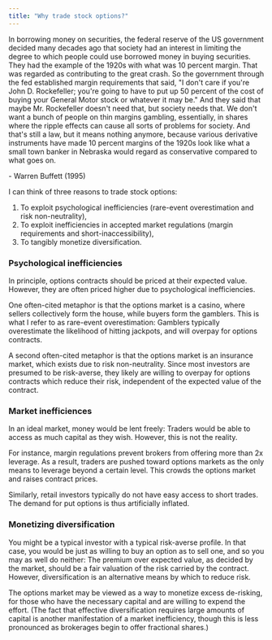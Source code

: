 ```yaml
---
title: "Why trade stock options?"
---
```


<div class="media">
  <p>In borrowing money on securities, the federal reserve of the US government decided many decades ago that society had an interest in limiting the degree to which people could use borrowed money in buying securities. They had the example of the 1920s with what was 10 percent margin. That was regarded as contributing to the great crash. So the government through the fed established margin requirements that said, "I don't care if you're John D. Rockefeller; you're going to have to put up 50 percent of the cost of buying your General Motor stock or whatever it may be." And they said that maybe Mr. Rockefeller doesn't need that, but society needs that. We don't want a bunch of people on thin margins gambling, essentially, in shares where the ripple effects can cause all sorts of problems for society. And that's still a law, but it means nothing anymore, because various derivative instruments have made 10 percent margins of the 1920s look like what a small town banker in Nebraska would regard as conservative compared to what goes on.</p>
  
  <p>- Warren Buffett (1995)</p>
</div>

I can think of three reasons to trade stock options:

1. To exploit psychological inefficiencies (rare-event overestimation and risk non-neutrality),
2. To exploit inefficiencies in accepted market regulations (margin requirements and short-inaccessibility),
3. To tangibly monetize diversification.

### Psychological inefficiencies

In principle, options contracts should be priced at their expected value. However, they are often priced higher due to psychological inefficiencies.

One often-cited metaphor is that the options market is a casino, where sellers collectively form the house, while buyers form the gamblers. This is what I refer to as rare-event overestimation: Gamblers typically overestimate the likelihood of hitting jackpots, and will overpay for options contracts.

A second often-cited metaphor is that the options market is an insurance market, which exists due to risk non-neutrality. Since most investors are presumed to be risk-averse, they likely are willing to overpay for options contracts which reduce their risk, independent of the expected value of the contract.

### Market inefficiences

In an ideal market, money would be lent freely: Traders would be able to access as much capital as they wish. However, this is not the reality.

For instance, margin regulations prevent brokers from offering more than 2x leverage. As a result, traders are pushed toward options markets as the only means to leverage beyond a certain level. This crowds the options market and raises contract prices.

Similarly, retail investors typically do not have easy access to short trades. The demand for put options is thus artificially inflated.

### Monetizing diversification

You might be a typical investor with a typical risk-averse profile. In that case, you would be just as willing to buy an option as to sell one, and so you may as well do neither: The premium over expected value, as decided by the market, should be a fair valuation of the risk carried by the contract. However, diversification is an alternative means by which to reduce risk. 

The options market may be viewed as a way to monetize excess de-risking, for those who have the necessary capital and are willing to expend the effort. (The fact that effective diversification requires large amounts of capital is another manifestation of a market inefficiency, though this is less pronounced as brokerages begin to offer fractional shares.)
